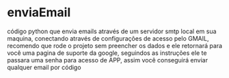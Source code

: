 # enviaEmail
código python que envia emails através de um servidor smtp local em sua maquina, conectando através de configurações de acesso pelo GMAIL, recomendo que rode o projeto sem preencher os dados e ele retornará para você uma pagina de suporte da google, seguindos as instruções ele te passara uma senha para acesso de APP, assim você conseguirá enviar qualquer email por código
